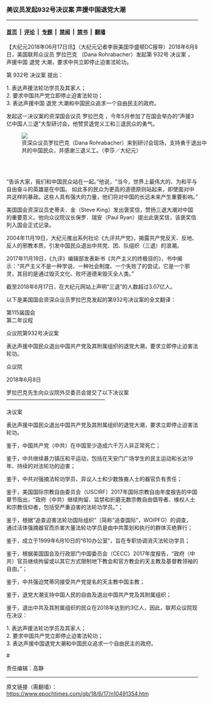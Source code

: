 ### 美议员发起932号决议案 声援中国退党大潮

---

#### [首页](../../../..?n10491354) &nbsp;|&nbsp; [评论](../../../../../epoch-comment?n10491354) &nbsp;|&nbsp; [专题](../../../../../epoch-special?n10491354) &nbsp;|&nbsp; [禁闻](../../../../../epoch-news?n10491354) &nbsp;|&nbsp; [禁书](../../../../../books?n10491354) &nbsp;|&nbsp; [翻墙](https://github.com/gfw-breaker/nogfw/blob/master/README.md?n10491354)


<div class="post_content" id="artbody" itemprop="articleBody">
 <!-- article content begin -->
 <p>
  【大纪元2018年06月17日讯】（大纪元记者李辰美国华盛顿DC报导）2018年6月8日，美国联邦众议员
  <ok href="https://www.epochtimes.com/gb/tag/%E7%BD%97%E6%8B%89%E5%B7%B4%E5%85%8B.html">
   罗拉巴克
  </ok>
  （Dana Rohrabacher）发起第
  <ok href="https://www.epochtimes.com/gb/tag/932%E5%8F%B7.html">
   932号
  </ok>
  <ok href="https://www.epochtimes.com/gb/tag/%E5%86%B3%E8%AE%AE%E6%A1%88.html">
   决议案
  </ok>
  ，声援中国
  <ok href="https://www.epochtimes.com/gb/tag/%E9%80%80%E5%85%9A.html">
   退党
  </ok>
  大潮，要求中共立即停止迫害法轮功。
 </p>
 <p>
  第
  <ok href="https://www.epochtimes.com/gb/tag/932%E5%8F%B7.html">
   932号
  </ok>
  <ok href="https://www.epochtimes.com/gb/tag/%E5%86%B3%E8%AE%AE%E6%A1%88.html">
   决议案
  </ok>
  提出：
 </p>
 <p>
  1. 表达声援法轮功学员及其家人；
  <br/>
  2. 要求中国共产党立即停止迫害法轮功；
  <br/>
  3. 表达声援中国
  <ok href="https://www.epochtimes.com/gb/tag/%E9%80%80%E5%85%9A.html">
   退党
  </ok>
  大潮和中国民众追求一个自由民主的政府。
 </p>
 <p>
  发起这一决议案的资深国会议员
  <ok href="https://www.epochtimes.com/gb/tag/%E7%BD%97%E6%8B%89%E5%B7%B4%E5%85%8B.html">
   罗拉巴克
  </ok>
  ，今年5月参加了在国会举办的“声援3亿中国人三退”大型研讨会，他赞赏退党义工和三退民众的勇气。
 </p>
 <figure class="wp-caption aligncenter" style="width: 500px">
  <ok href="https://i.epochtimes.com/assets/uploads/2018/05/AM3A3937.jpg" target="_blank">
   <img class="size-large" src="//i.epochtimes.com/assets/uploads/2018/05/AM3A3937.jpg"/>
  </ok>
  <br/><figcaption class="wp-caption-text">
   资深众议员罗拉巴克（Dana Rohrabacher）来到研讨会现场，支持勇于退出中共的中国民众，并感谢三退义工。（李莎／大纪元）
  </figcaption><br/>
 </figure><br/>
 <p>
  “告诉大家，我们和中国民众站在一起。”他说，“当今，世界上最伟大的、为和平与自由奋斗的英雄是在中国。 如此多的民众为更高的道德原则站起来，即使面对中共这样的暴政。这些人具有强大的力量，他们将对中国的长远未来产生重要影响。”
 </p>
 <p>
  美国国会资深议员史蒂夫．金（Steve King）发出褒奖信，赞扬三退大潮对中国的重要意义。他向众议院议长保罗．瑞安（Paul Ryan）提出此褒奖信，该褒奖信列入国会正式记录。
 </p>
 <p>
  2004年11月19日，大纪元推出系列社论《九评共产党》，揭露共产党反天、反地、反人的邪教本质，引发中国民众退出中共党、团、队组织（三退）的浪潮。
 </p>
 <p>
  2017年11月19日，《九评》编辑部发表新书《共产主义的终极目的》，书中揭示：“共产主义不是一种学说、一种社会制度、一个失败了的尝试，它是一个邪灵，其目的是通过毁灭文化、败坏道德来毁灭全人类。”
 </p>
 <p>
  截至2018年6月17日，在大纪元网站上声明“三退”的人数超过3.07亿人。
 </p>
 <p>
  以下是美国国会资深众议员罗拉巴克发起的第932号决议案的全文翻译：
 </p>
 <p>
  第115届国会
  <br/>
  第二年议程
 </p>
 <p>
  众议院第932号决议案
 </p>
 <p>
  表达声援中国民众退出中国共产党及其附属组织的退党大潮，要求立即停止迫害法轮功。
 </p>
 <p>
  众议院
 </p>
 <p>
  2018年6月8日
 </p>
 <p>
  罗拉巴克先生向众议院外交委员会提交了以下决议案
  <br/>
  ——————————————————–
 </p>
 <p>
  决议案
 </p>
 <p>
  表达声援中国民众退出中国共产党及其附属组织的退党大潮，要求立即停止迫害法轮功。
 </p>
 <p>
  鉴于，中国共产党（中共）在中国至少造成六千万人非正常死亡；
 </p>
 <p>
  鉴于，中共继续暴力镇压和平运动，包括在天安门广场学生的民主运动和长达19年、持续的对法轮功的迫害；
 </p>
 <p>
  鉴于，中共对强摘法轮功学员、异议人士和少数族裔人士的器官负有责任；
 </p>
 <p>
  鉴于，美国国际宗教自由委员会（USCIRF）2017年国际宗教自由年度报告的中国章节指出，“政府（中共）继续拘留、监禁和折磨无数宗教自由倡导者、维权人士和宗教信仰者，包括受严重迫害的法轮功学员。”；
 </p>
 <p>
  鉴于，根据“追查迫害法轮功国际组织”（简称“追查国际”，WOIPFG）的调查， 通过活体强摘器官而杀害大量法轮功学员是由中共策划和执行的群体灭绝罪行；
 </p>
 <p>
  鉴于，成立于1999年6月10日的“610办公室”，旨在专职协调消灭法轮功学员；
 </p>
 <p>
  鉴于，根据美国国会及行政部门中国委员会（CECC）2017年度报告，“政府（中共）官员继续拘留或以其它方式限制地下教会和官方教会的天主教及基督教领袖的自由。”；
 </p>
 <p>
  鉴于，中共强迫梵蒂冈接受共产党提名的天主教中国主教；
 </p>
 <p>
  鉴于，退党大潮支持中国人民的自由及退出中国共产党及其附属组织；
 </p>
 <p>
  鉴于，退出中共及其附属组织的民众在2018年达到约3亿人，因此，联邦众议院现在决议：
 </p>
 <p>
  1. 表达声援法轮功学员及其家人；
  <br/>
  2. 要求中国共产党立即停止迫害法轮功；
  <br/>
  3. 表达声援中国退党大潮和中国民众追求一个自由民主的政府。
 </p>
 <p>
  #
 </p>
 <p>
  责任编辑：高静
 </p>
 <!-- article content end -->
 <div id="below_article_ad">
 </div>
</div>


---

原文链接（需翻墙）：https://www.epochtimes.com/gb/18/6/17/n10491354.htm